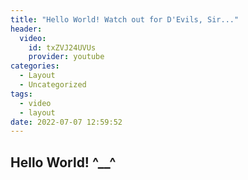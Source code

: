 ```yaml
---
title: "Hello World! Watch out for D'Evils, Sir..."
header:
  video:
    id: txZVJ24UVUs
    provider: youtube
categories:
  - Layout
  - Uncategorized
tags:
  - video
  - layout
date: 2022-07-07 12:59:52
---
```


## Hello World! ^__^